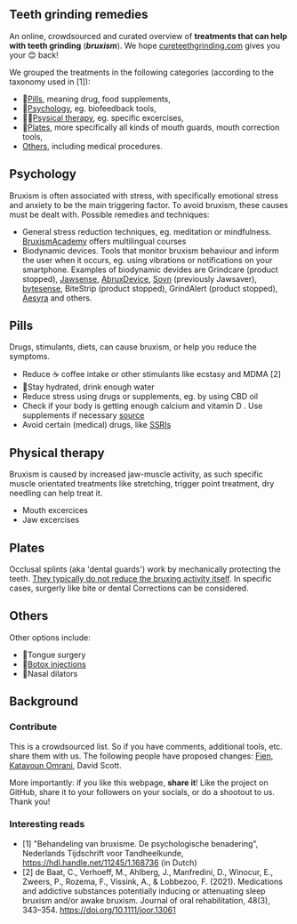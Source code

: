 ## Teeth grinding remedies

An online, crowdsourced and curated overview of **treatments that can help with teeth grinding** (***bruxism***). 
We hope [cureteethgrinding.com](http://cureteethgrinding.com/) gives you your 😊 back!

We grouped the treatments in the following categories (according to the taxonomy used in [1]):
- 💊[Pills](#pills), meaning drug, food supplements, 
- 🧠[Psychology](#psychology), eg. biofeedback tools,
- 🏃‍♀️[Psysical therapy](#physical-therapy), eg. specific excercises,
- 🦷[Plates](#plates), more specifically all kinds of mouth guards, mouth correction tools,
- [Others](#others), including medical procedures.

## Psychology
Bruxism is often associated with stress, with specifically emotional stress and anxiety to be the main triggering factor. To avoid bruxism, these causes must be dealt with. Possible remedies and techniques:
- General stress reduction techniques, eg. meditation or mindfulness. [BruxismAcademy](https://www.bruxismacademy.com) offers multilingual courses
- Biodynamic devices. Tools that monitor bruxism behaviour and inform the user when it occurs, eg. using vibrations or notifications on your smartphone. Examples of biodynamic devides are Grindcare (product stopped), [Jawsense](https://www.jawsense.com/), [AbruxDevice](https://www.abruxdevices.com/), [Sovn](https://getsovn.com/) (previously Jawsaver), [bytesense](https://www.bytesense.us/), BiteStrip (product stopped), GrindAlert (product stopped), [Aesyra](https://www.aesyra.com/) and others.

## Pills
Drugs, stimulants, diets, can cause bruxism, or help you reduce the symptoms. 
- Reduce ☕ coffee intake or other stimulants like ecstasy and MDMA [2]
- 🌊Stay hydrated, drink enough water
- Reduce stress using drugs or supplements, eg. by using CBD oil
- Check if your body is getting enough calcium and vitamin D . Use supplements if necessary [source](https://pubmed.ncbi.nlm.nih.gov/33413308/)
- Avoid certain (medical) drugs, like [SSRIs](https://www.spineo.org/link-between-bruxism-and-selective-serotonin-reuptake-inhibitors-ssris)

## Physical therapy
Bruxism is caused by increased jaw-muscle activity, as such specific muscle orientated treatments like stretching, trigger point treatment, dry needling can help treat it.
- Mouth excercices	
- Jaw excercises

## Plates
Occlusal splints (aka 'dental guards') work by mechanically protecting the teeth. [They typically do not reduce the bruxing activity itself](https://www.spineo.org/does-a-mouth-guard-reduce-bruxism/). In specific cases, surgerly like bite or dental Corrections can be considered.

## Others
Other options include:
- 👅Tongue surgery
- 💉[Botox injections](https://www.spineo.org/can-botox-help-against-bruxism/)
- 👃Nasal dilators

## Background

### Contribute
This is a crowdsourced list. So if you have comments, additional tools, etc. share them with us. The following people have proposed changes: [Fien](https://www.fienjonnaert.be), [Katayoun Omrani](https://www.kaakpunt.be), David Scott.

More importantly: if you like this webpage, **share it**! Like the project on GitHub, share it to your followers on your socials, or do a shootout to us. Thank you!

### Interesting reads
- [1] "Behandeling van bruxisme. De psychologische benadering", Nederlands Tijdschrift voor Tandheelkunde, https://hdl.handle.net/11245/1.168736 (in Dutch)
- [2] de Baat, C., Verhoeff, M., Ahlberg, J., Manfredini, D., Winocur, E., Zweers, P., Rozema, F., Vissink, A., & Lobbezoo, F. (2021). Medications and addictive substances potentially inducing or attenuating sleep bruxism and/or awake bruxism. Journal of oral rehabilitation, 48(3), 343–354. https://doi.org/10.1111/joor.13061
